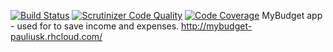 [![Build Status](https://travis-ci.org/Lezas/myBudget.svg?branch=master)](https://travis-ci.org/Lezas/myBudget)
[![Scrutinizer Code Quality](https://scrutinizer-ci.com/g/Lezas/myBudget/badges/quality-score.png?b=master)](https://scrutinizer-ci.com/g/Lezas/myBudget/?branch=master)
[![Code Coverage](https://scrutinizer-ci.com/g/Lezas/myBudget/badges/coverage.png?b=master)](https://scrutinizer-ci.com/g/Lezas/myBudget/?branch=master)
MyBudget app - used for to save income and expenses. 
http://mybudget-pauliusk.rhcloud.com/
